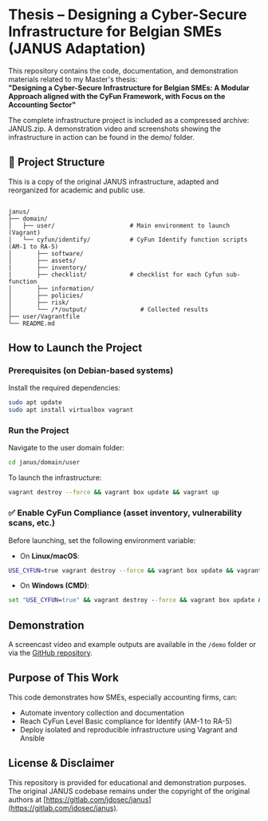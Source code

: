 # Thesis – Designing a Cyber-Secure Infrastructure for Belgian SMEs (JANUS Adaptation)

This repository contains the code, documentation, and demonstration materials related to my Master's thesis:  
**"Designing a Cyber-Secure Infrastructure for Belgian SMEs: A Modular Approach aligned with the CyFun Framework, with Focus on the Accounting Sector"**


The complete infrastructure project is included as a compressed archive: JANUS.zip. A demonstration video and screenshots showing the infrastructure in action can be found in the demo/ folder.

## 📁 Project Structure

This is a copy of the original JANUS infrastructure, adapted and reorganized for academic and public use.

```

janus/
├── domain/
│   ├── user/                     # Main environment to launch (Vagrant)
│   └── cyfun/identify/           # CyFun Identify function scripts (AM-1 to RA-5)
│       ├── software/
│       ├── assets/
|       ├── inventory/
|       ├── checklist/            # checklist for each Cyfun sub-function
│       ├── information/
│       ├── policies/
│       ├── risk/
│       └── /*/output/               # Collected results
├── user/Vagrantfile
└── README.md

````

##  How to Launch the Project

###  Prerequisites (on Debian-based systems)

Install the required dependencies:

```bash
sudo apt update
sudo apt install virtualbox vagrant
````

###  Run the Project

Navigate to the user domain folder:

```bash
cd janus/domain/user
```

To launch the infrastructure:

```bash
vagrant destroy --force && vagrant box update && vagrant up
```

### ✅ Enable CyFun Compliance (asset inventory, vulnerability scans, etc.)

Before launching, set the following environment variable:

* On **Linux/macOS**:

```bash
USE_CYFUN=true vagrant destroy --force && vagrant box update && vagrant up
```

* On **Windows (CMD)**:

```cmd
set "USE_CYFUN=true" && vagrant destroy --force && vagrant box update && vagrant up
```

##  Demonstration

A screencast video and example outputs are available in the `/demo` folder or via the [GitHub repository](https://github.com/aquerinj/Thesis-Querinjean/demo).

## Purpose of This Work

This code demonstrates how SMEs, especially accounting firms, can:

* Automate inventory collection and documentation
* Reach CyFun Level Basic compliance for Identify (AM-1 to RA-5)
* Deploy isolated and reproducible infrastructure using Vagrant and Ansible

## License & Disclaimer

This repository is provided for educational and demonstration purposes.
The original JANUS codebase remains under the copyright of the
original authors at [https://gitlab.com/jdosec/janus](https://gitlab.com/jdosec/janus).
